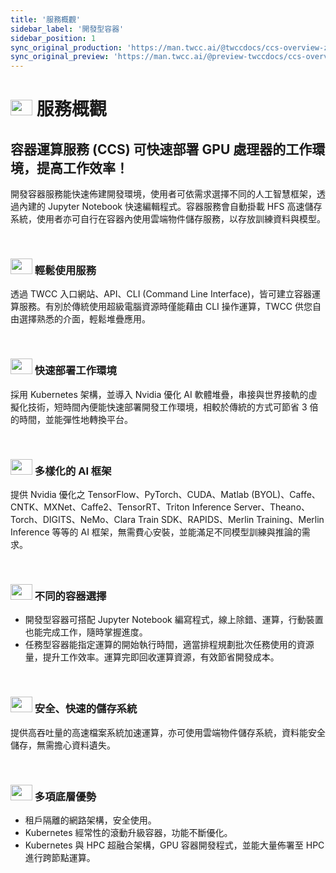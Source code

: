 ```yaml
---
title: '服務概觀'
sidebar_label: '開發型容器'
sidebar_position: 1
sync_original_production: 'https://man.twcc.ai/@twccdocs/ccs-overview-zh' 
sync_original_preview: 'https://man.twcc.ai/@preview-twccdocs/ccs-overview-zh' 
---
```



# <img src="https://cos.twcc.ai/SYS-MANUAL/uploads/upload_0b81080da8a39866cd1e0aa0471e9552.png" width="35" height="25"/> 服務概觀



## 容器運算服務 (CCS) 可快速部署 GPU 處理器的工作環境，提高工作效率！

開發容器服務能快速佈建開發環境，使用者可依需求選擇不同的人工智慧框架，透過內建的 Jupyter Notebook 快速編輯程式。容器服務會自動掛載 HFS 高速儲存系統，使用者亦可自行在容器內使用雲端物件儲存服務，以存放訓練資料與模型。

<br/>

### <img src="https://cos.twcc.ai/SYS-MANUAL/uploads/upload_9031b03afa1291f2d95f9dbc60cf2948.png" width="35" height="25"/> 輕鬆使用服務
<!-- <img style={{width:35+'px', height:25+'px'}} src='https://cos.twcc.ai/SYS-MANUAL/uploads/upload_9031b03afa1291f2d95f9dbc60cf2948.png'/>  -->


透過 TWCC 入口網站、API、CLI (Command Line Interface)，皆可建立容器運算服務。有別於傳統使用超級電腦資源時僅能藉由 CLI 操作運算，TWCC 供您自由選擇熟悉的介面，輕鬆堆疊應用。

<br/>

### <img src="https://cos.twcc.ai/SYS-MANUAL/uploads/upload_afd344f9a1b3d0567f83a250da8b8d26.png" width="35" height="25"/> 快速部署工作環境
<!-- <img style={{width:35+'px', height:25+'px'}} src='https://cos.twcc.ai/SYS-MANUAL/uploads/upload_afd344f9a1b3d0567f83a250da8b8d26.png'/>  -->

採用 Kubernetes 架構，並導入 Nvidia 優化 AI 軟體堆疊，串接與世界接軌的虛擬化技術，短時間內便能快速部署開發工作環境，相較於傳統的方式可節省 3 倍的時間，並能彈性地轉換平台。

<br/>

### <img src="https://cos.twcc.ai/SYS-MANUAL/uploads/upload_d404fdf4e28033ae3c6185c87888ab51.png" width="35" height="25"/> 多樣化的 AI 框架
<!-- <img style={{width:35+'px', height:25+'px'}} src='https://cos.twcc.ai/SYS-MANUAL/uploads/upload_d404fdf4e28033ae3c6185c87888ab51.png'/> -->

提供 Nvidia 優化之     TensorFlow、PyTorch、CUDA、Matlab (BYOL)、Caffe、CNTK、MXNet、Caffe2、TensorRT、Triton Inference Server、Theano、Torch、DIGITS、NeMo、Clara Train SDK、RAPIDS、Merlin Training、Merlin Inference 等等的 AI 框架，無需費心安裝，並能滿足不同模型訓練與推論的需求。

<br/>

### <img src="https://cos.twcc.ai/SYS-MANUAL/uploads/upload_cb712cc256270388197b36fdb9757d68.png" width="35" height="25"/> 不同的容器選擇
<!-- <img style={{width:35+'px', height:25+'px'}} src='https://cos.twcc.ai/SYS-MANUAL/uploads/upload_cb712cc256270388197b36fdb9757d68.png'/>  -->

- 開發型容器可搭配 Jupyter Notebook 編寫程式，線上除錯、運算，行動裝置也能完成工作，隨時掌握進度。
- 任務型容器能指定運算的開始執行時間，適當排程規劃批次任務使用的資源量，提升工作效率。運算完即回收運算資源，有效節省開發成本。

<br/>

### <img src="https://cos.twcc.ai/SYS-MANUAL/uploads/upload_22d79d4fc2df0425c3f9c9e1e0591396.png" width="35" height="25"/> 安全、快速的儲存系統
<!-- <img style={{width:35+'px', height:25+'px'}} src='https://cos.twcc.ai/SYS-MANUAL/uploads/upload_22d79d4fc2df0425c3f9c9e1e0591396.png'/>  -->

提供高吞吐量的高速檔案系統加速運算，亦可使用雲端物件儲存系統，資料能安全儲存，無需擔心資料遺失。

<br/>

### <img src="https://cos.twcc.ai/SYS-MANUAL/uploads/upload_b5b69c51d21e91a714e4152465fed59e.png" width="35" height="25"/> 多項底層優勢
<!-- <img style={{width:35+'px', height:25+'px'}} src='https://cos.twcc.ai/SYS-MANUAL/uploads/upload_b5b69c51d21e91a714e4152465fed59e.png'/>  -->


- 租戶隔離的網路架構，安全使用。
- Kubernetes 經常性的滾動升級容器，功能不斷優化。
- Kubernetes 與 HPC 超融合架構，GPU 容器開發程式，並能大量佈署至 HPC 進行跨節點運算。


